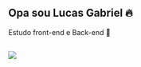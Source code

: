 ## Opa sou Lucas Gabriel 🔥

Estudo front-end e Back-end 🖤

<div>
<a href="https://github.com/LucasGB1313">
</div>

##

<div><a href="https://www.instagram.com/lucasgb13/" target="_blank"><img src="https://img.shields.io/badge/-Instagram-%23E4405F?style=for-the-badge&logo=instagram&logoColor=white"target="_blank"></a>  
</div>
